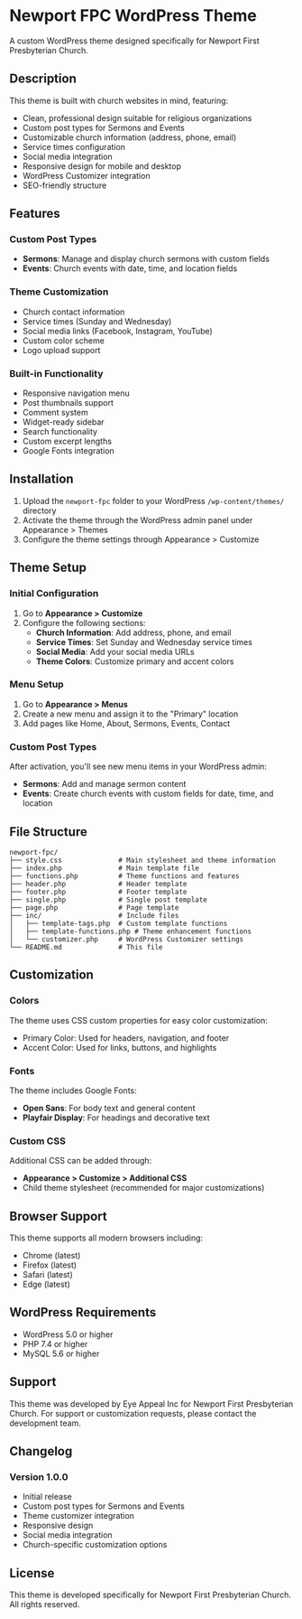 # Newport FPC WordPress Theme

A custom WordPress theme designed specifically for Newport First Presbyterian Church.

## Description

This theme is built with church websites in mind, featuring:
- Clean, professional design suitable for religious organizations
- Custom post types for Sermons and Events
- Customizable church information (address, phone, email)
- Service times configuration
- Social media integration
- Responsive design for mobile and desktop
- WordPress Customizer integration
- SEO-friendly structure

## Features

### Custom Post Types
- **Sermons**: Manage and display church sermons with custom fields
- **Events**: Church events with date, time, and location fields

### Theme Customization
- Church contact information
- Service times (Sunday and Wednesday)
- Social media links (Facebook, Instagram, YouTube)
- Custom color scheme
- Logo upload support

### Built-in Functionality
- Responsive navigation menu
- Post thumbnails support
- Comment system
- Widget-ready sidebar
- Search functionality
- Custom excerpt lengths
- Google Fonts integration

## Installation

1. Upload the `newport-fpc` folder to your WordPress `/wp-content/themes/` directory
2. Activate the theme through the WordPress admin panel under Appearance > Themes
3. Configure the theme settings through Appearance > Customize

## Theme Setup

### Initial Configuration
1. Go to **Appearance > Customize**
2. Configure the following sections:
   - **Church Information**: Add address, phone, and email
   - **Service Times**: Set Sunday and Wednesday service times
   - **Social Media**: Add your social media URLs
   - **Theme Colors**: Customize primary and accent colors

### Menu Setup
1. Go to **Appearance > Menus**
2. Create a new menu and assign it to the "Primary" location
3. Add pages like Home, About, Sermons, Events, Contact

### Custom Post Types
After activation, you'll see new menu items in your WordPress admin:
- **Sermons**: Add and manage sermon content
- **Events**: Create church events with custom fields for date, time, and location

## File Structure

```
newport-fpc/
├── style.css              # Main stylesheet and theme information
├── index.php              # Main template file
├── functions.php          # Theme functions and features
├── header.php             # Header template
├── footer.php             # Footer template
├── single.php             # Single post template
├── page.php               # Page template
├── inc/                   # Include files
│   ├── template-tags.php  # Custom template functions
│   ├── template-functions.php # Theme enhancement functions
│   └── customizer.php     # WordPress Customizer settings
└── README.md              # This file
```

## Customization

### Colors
The theme uses CSS custom properties for easy color customization:
- Primary Color: Used for headers, navigation, and footer
- Accent Color: Used for links, buttons, and highlights

### Fonts
The theme includes Google Fonts:
- **Open Sans**: For body text and general content
- **Playfair Display**: For headings and decorative text

### Custom CSS
Additional CSS can be added through:
- **Appearance > Customize > Additional CSS**
- Child theme stylesheet (recommended for major customizations)

## Browser Support

This theme supports all modern browsers including:
- Chrome (latest)
- Firefox (latest)
- Safari (latest)
- Edge (latest)

## WordPress Requirements

- WordPress 5.0 or higher
- PHP 7.4 or higher
- MySQL 5.6 or higher

## Support

This theme was developed by Eye Appeal Inc for Newport First Presbyterian Church. For support or customization requests, please contact the development team.

## Changelog

### Version 1.0.0
- Initial release
- Custom post types for Sermons and Events
- Theme customizer integration
- Responsive design
- Social media integration
- Church-specific customization options

## License

This theme is developed specifically for Newport First Presbyterian Church. All rights reserved.
